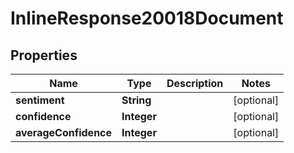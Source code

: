 

# InlineResponse20018Document


## Properties

Name | Type | Description | Notes
------------ | ------------- | ------------- | -------------
**sentiment** | **String** |  |  [optional]
**confidence** | **Integer** |  |  [optional]
**averageConfidence** | **Integer** |  |  [optional]



